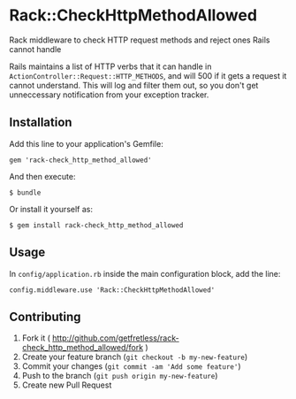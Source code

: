 # Rack::CheckHttpMethodAllowed

Rack middleware to check HTTP request methods and reject ones Rails cannot handle

Rails maintains a list of HTTP verbs that it can handle in `ActionController::Request::HTTP_METHODS`, and will 500 if it gets a request it cannot understand.
This will log and filter them out, so you don't get unneccessary notification from your exception tracker.

## Installation

Add this line to your application's Gemfile:

    gem 'rack-check_http_method_allowed'

And then execute:

    $ bundle

Or install it yourself as:

    $ gem install rack-check_http_method_allowed

## Usage

In `config/application.rb` inside the main configuration block, add the line:

    config.middleware.use 'Rack::CheckHttpMethodAllowed'

## Contributing

1. Fork it ( http://github.com/getfretless/rack-check_http_method_allowed/fork )
2. Create your feature branch (`git checkout -b my-new-feature`)
3. Commit your changes (`git commit -am 'Add some feature'`)
4. Push to the branch (`git push origin my-new-feature`)
5. Create new Pull Request

